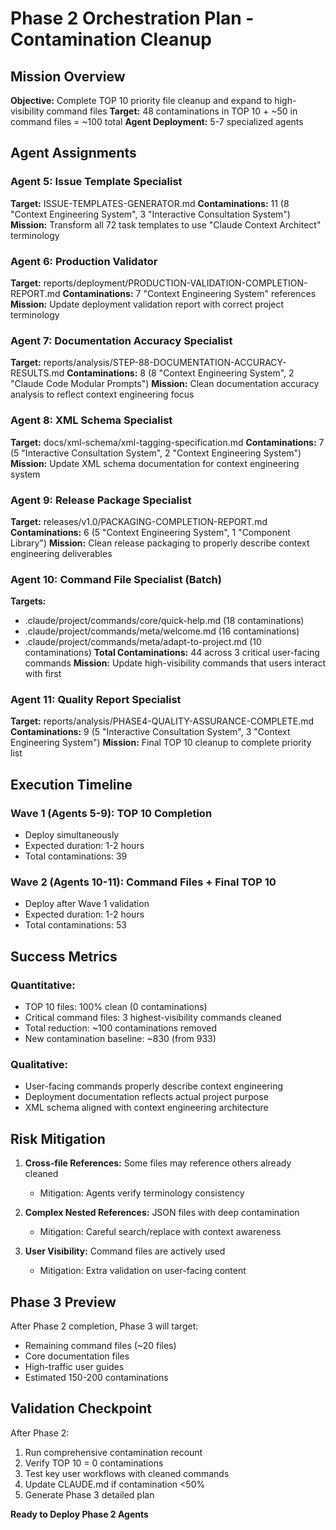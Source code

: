 # Phase 2 Orchestration Plan - Contamination Cleanup

## Mission Overview

**Objective:** Complete TOP 10 priority file cleanup and expand to high-visibility command files
**Target:** 48 contaminations in TOP 10 + ~50 in command files = ~100 total
**Agent Deployment:** 5-7 specialized agents

## Agent Assignments

### Agent 5: Issue Template Specialist
**Target:** ISSUE-TEMPLATES-GENERATOR.md
**Contaminations:** 11 (8 "Context Engineering System", 3 "Interactive Consultation System")
**Mission:** Transform all 72 task templates to use "Claude Context Architect" terminology

### Agent 6: Production Validator
**Target:** reports/deployment/PRODUCTION-VALIDATION-COMPLETION-REPORT.md
**Contaminations:** 7 "Context Engineering System" references
**Mission:** Update deployment validation report with correct project terminology

### Agent 7: Documentation Accuracy Specialist
**Target:** reports/analysis/STEP-88-DOCUMENTATION-ACCURACY-RESULTS.md
**Contaminations:** 8 (8 "Context Engineering System", 2 "Claude Code Modular Prompts")
**Mission:** Clean documentation accuracy analysis to reflect context engineering focus

### Agent 8: XML Schema Specialist
**Target:** docs/xml-schema/xml-tagging-specification.md
**Contaminations:** 7 (5 "Interactive Consultation System", 2 "Context Engineering System")
**Mission:** Update XML schema documentation for context engineering system

### Agent 9: Release Package Specialist
**Target:** releases/v1.0/PACKAGING-COMPLETION-REPORT.md
**Contaminations:** 6 (5 "Context Engineering System", 1 "Component Library")
**Mission:** Clean release packaging to properly describe context engineering deliverables

### Agent 10: Command File Specialist (Batch)
**Targets:** 
- .claude/project/commands/core/quick-help.md (18 contaminations)
- .claude/project/commands/meta/welcome.md (16 contaminations)
- .claude/project/commands/meta/adapt-to-project.md (10 contaminations)
**Total Contaminations:** 44 across 3 critical user-facing commands
**Mission:** Update high-visibility commands that users interact with first

### Agent 11: Quality Report Specialist
**Target:** reports/analysis/PHASE4-QUALITY-ASSURANCE-COMPLETE.md
**Contaminations:** 9 (5 "Interactive Consultation System", 3 "Context Engineering System")
**Mission:** Final TOP 10 cleanup to complete priority list

## Execution Timeline

### Wave 1 (Agents 5-9): TOP 10 Completion
- Deploy simultaneously
- Expected duration: 1-2 hours
- Total contaminations: 39

### Wave 2 (Agents 10-11): Command Files + Final TOP 10
- Deploy after Wave 1 validation
- Expected duration: 1-2 hours  
- Total contaminations: 53

## Success Metrics

### Quantitative:
- TOP 10 files: 100% clean (0 contaminations)
- Critical command files: 3 highest-visibility commands cleaned
- Total reduction: ~100 contaminations removed
- New contamination baseline: ~830 (from 933)

### Qualitative:
- User-facing commands properly describe context engineering
- Deployment documentation reflects actual project purpose
- XML schema aligned with context engineering architecture

## Risk Mitigation

1. **Cross-file References:** Some files may reference others already cleaned
   - Mitigation: Agents verify terminology consistency

2. **Complex Nested References:** JSON files with deep contamination
   - Mitigation: Careful search/replace with context awareness

3. **User Visibility:** Command files are actively used
   - Mitigation: Extra validation on user-facing content

## Phase 3 Preview

After Phase 2 completion, Phase 3 will target:
- Remaining command files (~20 files)
- Core documentation files
- High-traffic user guides
- Estimated 150-200 contaminations

## Validation Checkpoint

After Phase 2:
1. Run comprehensive contamination recount
2. Verify TOP 10 = 0 contaminations
3. Test key user workflows with cleaned commands
4. Update CLAUDE.md if contamination <50%
5. Generate Phase 3 detailed plan

**Ready to Deploy Phase 2 Agents**